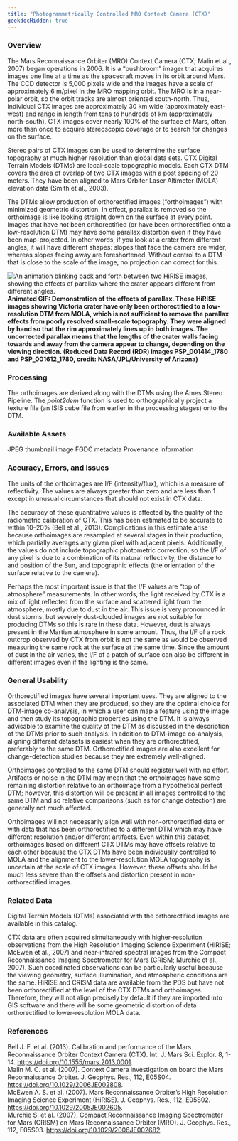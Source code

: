 ```yaml
---
title: "Photogrammetrically Controlled MRO Context Camera (CTX)"
geekdocHidden: true
---
```


### Overview
The Mars Reconnaissance Orbiter (MRO) Context Camera (CTX; Malin et al., 2007) began operations in 2006. It is a “pushbroom” imager that acquires images one line at a time as the spacecraft moves in its orbit around Mars. The CCD detector is 5,000 pixels wide and the images have a scale of approximately 6 m/pixel in the MRO mapping orbit. The MRO is in a near-polar orbit, so the orbit tracks are almost oriented south-north. Thus, individual CTX images are approximately 30 km wide (approximately east-west) and range in length from tens to hundreds of km (approximately north-south). CTX images cover nearly 100% of the surface of Mars, often more than once to acquire stereoscopic coverage or to search for changes on the surface. 
  
Stereo pairs of CTX images can be used to determine the surface topography at much higher resolution than global data sets. CTX Digital Terrain Models (DTMs) are local-scale topographic models. Each CTX DTM covers the area of overlap of two CTX images with a post spacing of 20 meters. They have been aligned to Mars Orbiter Laser Altimeter (MOLA) elevation data (Smith et al., 2003).  
 
The DTMs allow production of orthorectified images (“orthoimages”) with minimized geometric distortion. In effect, parallax is removed so the orthoimage is like looking straight down on the surface at every point. Images that have not been orthorectified (or have been orthorectified onto a low-resolution DTM) may have some parallax distortion even if they have been map-projected. In other words, if you look at a crater from different angles, it will have different shapes: slopes that face the camera are wider, whereas slopes facing away are foreshortened. Without control to a DTM that is close to the scale of the image, no projection can correct for this.  
 
 ![An animation blinking back and forth between two HiRISE images, showing the effects of parallax where the crater appears different from different angles.](https://code.chs.usgs.gov/asc/arc_docs/-/tree/main/static/images/data/mars/ctx/HiRISE_parallax.gif)  
**Animated GIF: Demonstration of the effects of parallax. These HiRISE images showing Victoria crater have only been orthorectified to a low-resolution DTM from MOLA, which is not sufficient to remove the parallax effects from poorly resolved small-scale topography. They were aligned by hand so that the rim approximately lines up in both images. The uncorrected parallax means that the lengths of the crater walls facing towards and away from the camera appear to change, depending on the viewing direction. (Reduced Data Record (RDR) images PSP_001414_1780 and PSP_001612_1780, credit: NASA/JPL/University of Arizona)** 

### Processing
The orthoimages are derived along with the DTMs using the Ames Stereo Pipeline. The _point2dem_ function is used to orthographically project a texture file (an ISIS cube file from earlier in the processing stages) onto the DTM.  

### Available Assets
JPEG thumbnail image 
FGDC metadata 
Provenance information

### Accuracy, Errors, and Issues
The units of the orthoimages are I/F (intensity/flux), which is a measure of reflectivity. The values are always greater than zero and are less than 1 except in unusual circumstances that should not exist in CTX data. 
 
The accuracy of these quantitative values is affected by the quality of the radiometric calibration of CTX. This has been estimated to be accurate to within 10–20% (Bell et al., 2013).  Complications in this estimate arise because orthoimages are resampled at several stages in their production, which partially averages any given pixel with adjacent pixels. Additionally, the values do not include topographic photometric correction, so the I/F of any pixel is due to a combination of its natural reflectivity, the distance to and position of the Sun, and topographic effects (the orientation of the surface relative to the camera).  
 
Perhaps the most important issue is that the I/F values are “top of atmosphere” measurements. In other words, the light received by CTX is a mix of light reflected from the surface and scattered light from the atmosphere, mostly due to dust in the air. This issue is very pronounced in dust storms, but severely dust-clouded images are not suitable for producing DTMs so this is rare in these data. However, dust is always present in the Martian atmosphere in some amount. Thus, the I/F of a rock outcrop observed by CTX from orbit is not the same as would be observed measuring the same rock at the surface at the same time. Since the amount of dust in the air varies, the I/F of a patch of surface can also be different in different images even if the lighting is the same.  

### General Usability
Orthorectified images have several important uses. They are aligned to the associated DTM when they are produced, so they are the optimal choice for DTM-image co-analysis, in which a user can map a feature using the image and then study its topographic properties using the DTM. It is always advisable to examine the quality of the DTM as discussed in the description of the DTMs prior to such analysis. In addition to DTM-image co-analysis, aligning different datasets is easiest when they are orthorectified, preferably to the same DTM. Orthorectified images are also excellent for change-detection studies because they are extremely well-aligned.  
 
Orthoimages controlled to the same DTM should register well with no effort. Artifacts or noise in the DTM may mean that the orthoimages have some remaining distortion relative to an orthoimage from a hypothetical perfect DTM; however, this distortion will be present in all images controlled to the same DTM and so relative comparisons (such as for change detection) are generally not much affected.  
 
Orthoimages will not necessarily align well with non-orthorectified data or with data that has been orthorectified to a different DTM which may have different resolution and/or different artifacts. Even within this dataset, orthoimages based on different CTX DTMs may have offsets relative to each other because the CTX DTMs have been individually controlled to MOLA and the alignment to the lower-resolution MOLA topography is uncertain at the scale of CTX images. However, these offsets should be much less severe than the offsets and distortion present in non-orthorectified images.  

### Related Data
Digital Terrain Models (DTMs) associated with the orthorectified images are available in this catalog.  
 
CTX data are often acquired simultaneously with higher-resolution observations from the High Resolution Imaging Science Experiment (HiRISE; McEwen et al., 2007) and near-infrared spectral images from the Compact Reconnaissance Imaging Spectrometer for Mars (CRISM; Murchie et al., 2007). Such coordinated observations can be particularly useful because the viewing geometry, surface illumination, and atmospheric conditions are the same. HiRISE and CRISM data are available from the PDS but have not been orthorectified at the level of the CTX DTMs and orthoimages. Therefore, they will not align precisely by default if they are imported into GIS software and there will be some geometric distortion of data orthorectified to lower-resolution MOLA data. 

### References
Bell J. F. et al. (2013). Calibration and performance of the Mars Reconnaissance Orbiter Context Camera (CTX). Int. J. Mars Sci. Explor. 8, 1-14. https://doi.org/10.1555/mars.2013.0001.  
Malin M. C. et al. (2007). Context Camera investigation on board the Mars Reconnaissance Orbiter. J. Geophys. Res., 112, E05S04. https://doi.org/10.1029/2006JE002808.  
McEwen A. S. et al. (2007). Mars Reconnaissance Orbiter’s High Resolution Imaging Science Experiment (HiRISE). J. Geophys. Res., 112, E05S02. https://doi.org/10.1029/2005JE002605.  
Murchie S. et al. (2007). Compact Reconnaissance Imaging Spectrometer for Mars (CRISM) on Mars Reconnaissance Orbiter (MRO). J. Geophys. Res., 112, E05S03. https://doi.org/10.1029/2006JE002682. 
